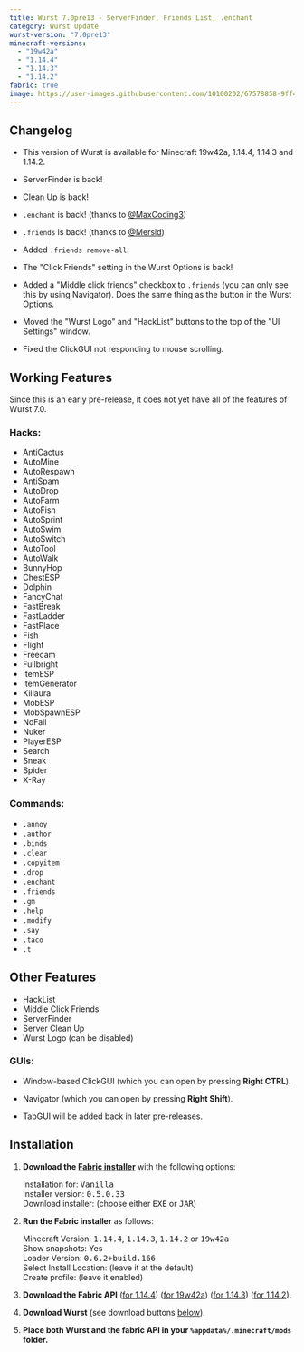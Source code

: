 ```yaml
---
title: Wurst 7.0pre13 - ServerFinder, Friends List, .enchant
category: Wurst Update
wurst-version: "7.0pre13"
minecraft-versions:
  - "19w42a"
  - "1.14.4"
  - "1.14.3"
  - "1.14.2"
fabric: true
image: https://user-images.githubusercontent.com/10100202/67578858-9ff4c980-f743-11e9-814a-c92ecc3f9b11.jpg
---
```

## Changelog

- This version of Wurst is available for Minecraft 19w42a, 1.14.4, 1.14.3 and 1.14.2.

- ServerFinder is back!

- Clean Up is back!

- `.enchant` is back! (thanks to <a href="https://github.com/MaxCoding3" target="_blank" rel="nofollow">@MaxCoding3</a>)

- `.friends` is back! (thanks to <a href="https://github.com/Mersid" target="_blank" rel="nofollow">@Mersid</a>)

- Added `.friends remove-all`.

- The "Click Friends" setting in the Wurst Options is back!

- Added a "Middle click friends" checkbox to `.friends` (you can only see this by using Navigator). Does the same thing as the button in the Wurst Options.

- Moved the "Wurst Logo" and "HackList" buttons to the top of the "UI Settings" window.

- Fixed the ClickGUI not responding to mouse scrolling.

## Working Features

Since this is an early pre-release, it does not yet have all of the features of Wurst 7.0.

### Hacks:

- AntiCactus
- AutoMine
- AutoRespawn
- AntiSpam
- AutoDrop
- AutoFarm
- AutoFish
- AutoSprint
- AutoSwim
- AutoSwitch
- AutoTool
- AutoWalk
- BunnyHop
- ChestESP
- Dolphin
- FancyChat
- FastBreak
- FastLadder
- FastPlace
- Fish
- Flight
- Freecam
- Fullbright
- ItemESP
- ItemGenerator
- Killaura
- MobESP
- MobSpawnESP
- NoFall
- Nuker
- PlayerESP
- Search
- Sneak
- Spider
- X-Ray

### Commands:

- `.annoy`
- `.author`
- `.binds`
- `.clear`
- `.copyitem`
- `.drop`
- `.enchant`
- `.friends`
- `.gm`
- `.help`
- `.modify`
- `.say`
- `.taco`
- `.t`

## Other Features

- HackList
- Middle Click Friends
- ServerFinder
- Server Clean Up
- Wurst Logo (can be disabled)

### GUIs:

- Window-based ClickGUI (which you can open by pressing **Right CTRL**).

- Navigator (which you can open by pressing **Right Shift**).

- TabGUI will be added back in later pre-releases.

## Installation

1. **Download the <a href="https://fabricmc.net/use/" target="_blank" rel="nofollow">Fabric installer</a>** with the following options:

   Installation for: <kbd>Vanilla</kbd>  
   Installer version: <kbd>0.5.0.33</kbd>  
   Download installer: (choose either <kbd>EXE</kbd> or <kbd>JAR</kbd>)

1. **Run the Fabric installer** as follows:

   Minecraft Version: <kbd>1.14.4</kbd>, <kbd>1.14.3</kbd>, <kbd>1.14.2</kbd> or <kbd>19w42a</kbd>  
   Show snapshots: Yes  
   Loader Version: <kbd>0.6.2+build.166</kbd>  
   Select Install Location: (leave it at the default)  
   Create profile: (leave it enabled)

1. **Download the Fabric API** (<a href="https://www.curseforge.com/minecraft/mc-mods/fabric-api/files/2810785" target="_blank" rel="nofollow">for 1.14.4</a>) (<a href="https://www.curseforge.com/minecraft/mc-mods/fabric-api/files/2810786" target="_blank" rel="nofollow">for 19w42a</a>) (<a href="https://www.curseforge.com/minecraft/mc-mods/fabric-api/files/2742310" target="_blank" rel="nofollow">for 1.14.3</a>) (<a href="https://www.curseforge.com/minecraft/mc-mods/fabric-api/files/2720368" target="_blank" rel="nofollow">for 1.14.2</a>).

1. **Download Wurst** (see download buttons [below](#downloads)).

1. **Place both Wurst and the fabric API in your `%appdata%/.minecraft/mods` folder.**
